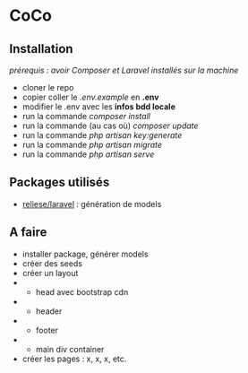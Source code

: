 # CoCo

## Installation

*prérequis : avoir Composer et Laravel installés sur la machine*

- cloner le repo
- copier coller le *.env.example* en **.env**
- modifier le .env avec les **infos bdd locale**
- run la commande *composer install*
- run la commande (au cas où) *composer update*
- run la commande *php artisan key:generate*
- run la commande *php artisan migrate*
- run la commande *php artisan serve*

## Packages utilisés

- [reliese/laravel](https://github.com/reliese/laravel) : génération de models

## A faire

- installer package, générer models
- créer des seeds
- créer un layout
- - head avec bootstrap cdn
- - header
- - footer
- - main div container
- créer les pages : x, x, x, etc.
